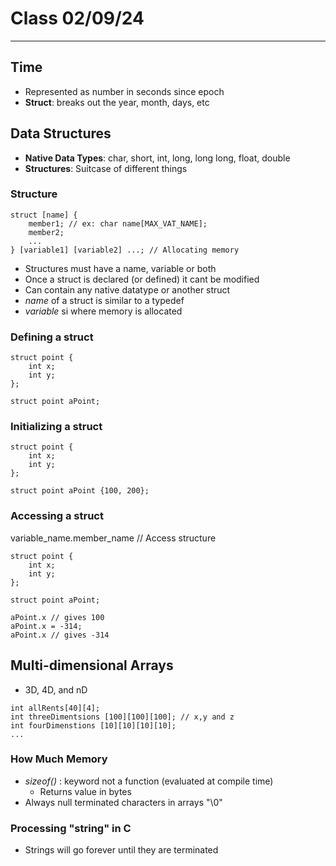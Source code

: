 # Class 02/09/24
---
## Time
* Represented as number in seconds since epoch
* **Struct**: breaks out the year, month, days, etc

## Data Structures
* **Native Data Types**: char, short, int, long, long long, float, double
* **Structures**: Suitcase of different things

### Structure
```
struct [name] {
	member1; // ex: char name[MAX_VAT_NAME];
	member2;
	...
} [variable1] [variable2] ...; // Allocating memory
```
* Structures must have a name, variable or both
* Once a struct is declared (or defined) it cant be modified
* Can contain any native datatype or another struct
* *name* of a struct is similar to a typedef
* *variable* si where memory is allocated

### Defining a struct
```
struct point {
	int x;
	int y;
};

struct point aPoint;
```

### Initializing a struct
```
struct point {
	int x;
	int y;
};

struct point aPoint {100, 200};
```

### Accessing a struct

variable_name.member_name // Access structure

```
struct point {
	int x;
	int y;
};

struct point aPoint;

aPoint.x // gives 100
aPoint.x = -314;
aPoint.x // gives -314
```

## Multi-dimensional Arrays
* 3D, 4D, and nD
```
int allRents[40][4];
int threeDimentsions [100][100][100]; // x,y and z
int fourDimenstions [10][10][10][10];
...
```

### How Much Memory
* *sizeof()* : keyword not a function (evaluated at compile time)
    - Returns value in bytes
* Always null terminated characters in arrays "\0"

### Processing "string" in C
* Strings will go forever until they are terminated



